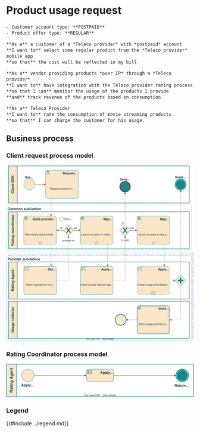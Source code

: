 # Product usage request

```admonish abstract title="Pertaining to"
- Customer account type: **POSTPAID**
- Product offer type: **REGULAR**
```

```admonish example title="Customer Use case"
**As a** a customer of a *Teleco provider* with *postpaid* account  
**I want to** select some regular product from the *Teleco provider* mobile app  
**so that** the cost will be reflected in my bill  
```

```admonish example title="Vendor Use case"
**As a** vendor providing products *over IP* through a *Teleco provider*  
**I want to** have integration with the Teleco provider rating process  
**so that I can** monitor the usage of the products I provide  
**and** track revenue of the products based on consumption  
```

```admonish example title="Teleco Provider Use case"
**As a** Teleco Provider
**I want to** rate the consumption of movie streaming products
**so that** I can charge the customer for his usage.
```

## Business process

### Client request process model

![Process diagram depicting the Client request for product consumption](../product-use-client-bpmn.svg)

### Rating Coordinator process model

![Process diagram depicting the consumption of regular product from postpaid account](./bpmn.svg)

### Legend

{{#include ../legend.md}}
